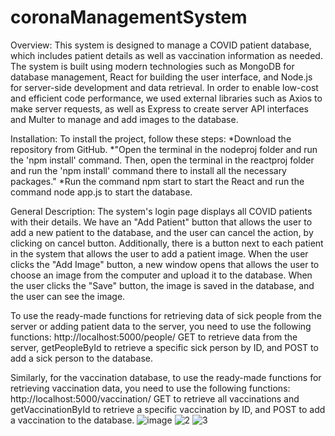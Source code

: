 # coronaManagementSystem

Overview:
This system is designed to manage a COVID patient database, which includes patient details as well as vaccination information as needed. The system is built using modern technologies such as MongoDB for database management, React for building the user interface, and Node.js for server-side development and data retrieval. In order to enable low-cost and efficient code performance, we used external libraries such as Axios to make server requests, as well as Express to create server API interfaces and Multer to manage and add images to the database.

Installation:
To install the project, follow these steps:
*Download the repository from GitHub.
*"Open the terminal in the nodeproj folder and run the 'npm install' command. Then, open the terminal in the reactproj folder and run the 'npm install' command there to install all the necessary packages."
*Run the command npm start to start the React and run the command node app.js to start the database.

General Description:
The system's login page displays all COVID patients with their details. We have an "Add Patient" button that allows the user to add a new patient to the database, and the user can cancel the action, by clicking on cancel button. Additionally, there is a button next to each patient in the system that allows the user to add a patient image. When the user clicks the "Add Image" button, a new window opens that allows the user to choose an image from the computer and upload it to the database. When the user clicks the "Save" button, the image is saved in the database, and the user can see the image.

To use the ready-made functions for retrieving data of sick people from the server or adding patient data to the server, 
you need to use the following functions: 
http://localhost:5000/people/
GET to retrieve data from the server, getPeopleById to retrieve a specific sick person by ID, and POST to add a sick person to the database.

Similarly, for the vaccination database, to use the ready-made functions for retrieving vaccination data, 
you need to use the following functions: 
http://localhost:5000/vaccination/
GET to retrieve all vaccinations and getVaccinationById to retrieve a specific vaccination by ID, and POST to add a vaccination to the database.
![image](https://github.com/YaelShocht/coronaManagementSystem/assets/126409438/35237863-a2f0-49b5-a431-b5d1f455c3fb)
![2](https://github.com/YaelShocht/coronaManagementSystem/assets/126409438/5aab97ec-7b66-4cd4-909f-7c123ab51989)
![3](https://github.com/YaelShocht/coronaManagementSystem/assets/126409438/13990bb2-74e2-4962-abea-64f1dfa961e1)
